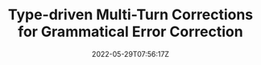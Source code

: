 ---
title: "Type-driven Multi-Turn Corrections for Grammatical Error Correction"
authors:
- Shaopeng Lai
- Qingyu Zhou
- Jiali Zeng
- Zhongli Li
- Chao Li
- Yunbo Cao
- Jinsong Su
author_notes:
- 
- 
- 
- 
- 
- 
- "通讯作者"
date: "2022-05-29T07:56:17Z"
publishDate: "2025-05-29T07:56:17Z"
publication_types: [文本生成]
publication: "**In Proc. of ACL 2022 Findings.**"
---